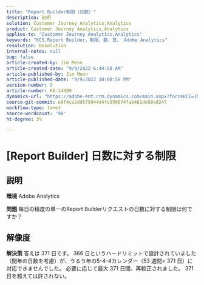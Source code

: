 ```yaml
---
title: "Report Builder制限（日数）"
description: 説明
solution: Customer Journey Analytics,Analytics
product: Customer Journey Analytics,Analytics
applies-to: "Customer Journey Analytics,Analytics"
keywords: "KCS,Report Builder，制限，数，日， Adobe Analytics"
resolution: Resolution
internal-notes: null
bug: false
article-created-by: Jim Menn
article-created-date: "9/9/2022 6:44:58 AM"
article-published-by: Jim Menn
article-published-date: "9/9/2022 10:08:59 PM"
version-number: 9
article-number: KA-14499
dynamics-url: "https://adobe-ent.crm.dynamics.com/main.aspx?forceUCI=1&pagetype=entityrecord&etn=knowledgearticle&id=fcd64fe9-0a30-ed11-9db1-0022480866ad"
source-git-commit: e8f4ca2dd578944d4fe399074fab461de88ad247
workflow-type: tm+mt
source-wordcount: '98'
ht-degree: 3%

---
```


# [Report Builder] 日数に対する制限

## 説明


<b>環境</b>
Adobe Analytics

<b>問題</b>
毎日の精度の単一のReport Builderリクエストの日数に対する制限は何ですか？


## 解像度


<b>解決策</b>
答えは 371 日です。
366 日というハードリミットで設計されていました（閏年の日数を考慮）が、うるう年の5-4-4カレンダー（53 週間= 371 日）に対応できませんでした。
必要に応じて最大 371 日間、再較正されました。
371 日を超えては許されない。
